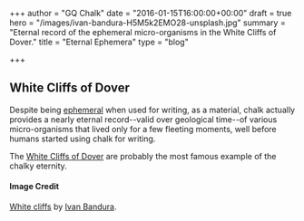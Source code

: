 +++
author = "GQ Chalk"
date = "2016-01-15T16:00:00+00:00"
draft = true
hero = "/images/ivan-bandura-H5M5k2EMO28-unsplash.jpg"
summary = "Eternal record of the ephemeral micro-organisms in the White Cliffs of Dover."
title = "Eternal Ephemera"
type = "blog"

+++
## White Cliffs of Dover

Despite being [ephemeral](../physical-and-ephemeral/ "Chalk: Physical and Ephemeral") when used for writing, as a material, chalk actually provides a nearly eternal record--valid over geological time--of various micro-organisms that lived only for a few fleeting moments, well before humans started using chalk for writing.

The [White Cliffs of Dover](https://en.wikipedia.org/wiki/White_Cliffs_of_Dover) are probably the most famous example of the chalky eternity.

#### Image Credit

[White cliffs](https://unsplash.com/photos/H5M5k2EMO28) by [Ivan Bandura](https://unsplash.com/@unstable_affliction).
